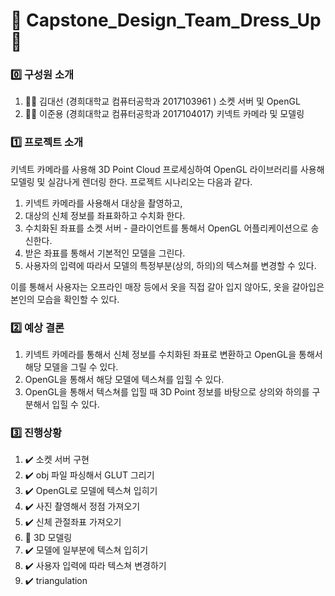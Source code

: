 # :dress: Capstone_Design_Team_Dress_Up :dress:

### :zero: 구성원 소개

1. :man_office_worker: 김대선 (경희대학교 컴퓨터공학과 2017103961 ) 
   소켓 서버 및 OpenGL
2. :man_student: 이준용 (경희대학교 컴퓨터공학과 2017104017) 
   키넥트 카메라 및 모델링

### :one: 프로젝트 소개

키넥트 카메라를 사용해 3D Point Cloud 프로세싱하여 OpenGL 라이브러리를 사용해 모델링 및 실감나게 렌더링 한다. 프로젝트 시나리오는 다음과 같다. 

1. 키넥트 카메라를 사용해서 대상을 촬영하고, 
2. 대상의 신체 정보를 좌표화하고 수치화 한다. 
3. 수치화된 좌표를 소켓 서버 - 클라이언트를 통해서 OpenGL 어플리케이션으로 송신한다. 
4. 받은 좌표를 통해서 기본적인 모델을 그린다. 
5.  사용자의 입력에 따라서 모델의 특정부분(상의, 하의)의 텍스쳐를 변경할 수 있다. 

이를 통해서 사용자는 오프라인 매장 등에서 옷을 직접 갈아 입지 않아도, 옷을 갈아입은 본인의 모습을 확인할 수 있다.

### :two: 예상 결론

1. 키넥트 카메라를 통해서 신체 정보를 수치화된 좌표로 변환하고 OpenGL을 통해서 해당 모델을 그릴 수 있다.
2. OpenGL을 통해서 해당 모델에 텍스쳐를 입힐 수 있다.
3. OpenGL을 통해서 텍스쳐를 입힐 때 3D Point 정보를 바탕으로 상의와 하의를 구분해서 입힐 수 있다.

### :three: 진행상황

1. :heavy_check_mark: 소켓 서버 구현
2. :heavy_check_mark: obj 파일 파싱해서 GLUT 그리기
3. :heavy_check_mark: OpenGL로 모델에 텍스쳐 입히기
4. :heavy_check_mark: 사진 촬영해서 정점 가져오기
5. :heavy_check_mark: 신체 관절좌표 가져오기
6. :small_red_triangle: 3D 모델링
7. ✔️ 모델에 일부분에 텍스쳐 입히기
8. ✔️ 사용자 입력에 따라 텍스쳐 변경하기
9. ✔️ triangulation
